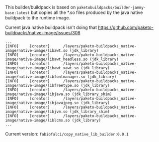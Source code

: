 This builder/buildpack is based on `paketobuildpacks/builder-jammy-base:latest` but copies all the *.so files produced by the java native buildpack to the runtime image. 

Current java native buildpack isn't doing that https://github.com/paketo-buildpacks/native-image/issues/308

```
...
[INFO]     [creator]      /layers/paketo-buildpacks_native-image/native-image/libawt.so (jdk_library)
[INFO]     [creator]      /layers/paketo-buildpacks_native-image/native-image/libawt_headless.so (jdk_library)
[INFO]     [creator]      /layers/paketo-buildpacks_native-image/native-image/libawt_xawt.so (jdk_library)
[INFO]     [creator]      /layers/paketo-buildpacks_native-image/native-image/libfontmanager.so (jdk_library)
[INFO]     [creator]      /layers/paketo-buildpacks_native-image/native-image/libfreetype.so (jdk_library)
[INFO]     [creator]      /layers/paketo-buildpacks_native-image/native-image/libjava.so (jdk_library_shim)
[INFO]     [creator]      /layers/paketo-buildpacks_native-image/native-image/libjavajpeg.so (jdk_library)
[INFO]     [creator]      /layers/paketo-buildpacks_native-image/native-image/libjvm.so (jdk_library_shim)
[INFO]     [creator]      /layers/paketo-buildpacks_native-image/native-image/liblcms.so (jdk_library)
...
```

Current version: `fabiofalci/copy_native_lib_builder:0.0.1`


